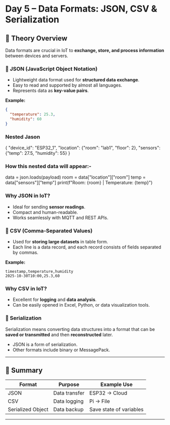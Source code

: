 # Day 5 – Data Formats: JSON, CSV & Serialization

## 📘 Theory Overview
Data formats are crucial in IoT to **exchange, store, and process information** between devices and servers.

### 🔹 JSON (JavaScript Object Notation)
- Lightweight data format used for **structured data exchange**.
- Easy to read and supported by almost all languages.
- Represents data as **key-value pairs**.

**Example:**
```json
{
  "temperature": 25.3,
  "humidity": 60
}
```
### Nested Jason
{
  "device_id": "ESP32_1",
  "location": {"room": "lab1", "floor": 2},
  "sensors": {"temp": 27.5, "humidity": 55}
}

### How this nested data will appear:-
data = json.loads(payload)
room = data["location"]["room"]
temp = data["sensors"]["temp"]
print(f"Room: {room} | Temperature: {temp}")

### Why JSON in IoT?
- Ideal for sending **sensor readings**.
- Compact and human-readable.
- Works seamlessly with MQTT and REST APIs.

### 🔹 CSV (Comma-Separated Values)
- Used for **storing large datasets** in table form.
- Each line is a data record, and each record consists of fields separated by commas.

**Example:**
```
timestamp,temperature,humidity
2025-10-30T10:00,25.3,60
```

### Why CSV in IoT?
- Excellent for **logging** and **data analysis**.
- Can be easily opened in Excel, Python, or data visualization tools.

### 🔹 Serialization
Serialization means converting data structures into a format that can be **saved or transmitted** and then **reconstructed** later.

- JSON is a form of serialization.
- Other formats include binary or MessagePack.

---
## 🔧 Summary
| Format | Purpose | Example Use |
|---------|----------|--------------|
| JSON | Data transfer | ESP32 → Cloud |
| CSV | Data logging | Pi → File |
| Serialized Object | Data backup | Save state of variables |

---
